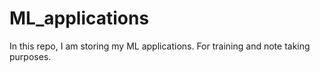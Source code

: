 # ML_applications
In this repo, I am storing my ML applications. For training and note taking purposes.
